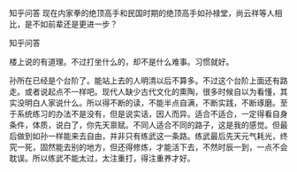  
 知乎问答 现在内家拳的绝顶高手和民国时期的绝顶高手如孙禄堂，尚云祥等人相比，是不如前辈还是更进一步？ 
 
 
 
 
 
 知乎问答 
 
 

 

 楼上说的有道理。不过打坐什么的，却不是什么难事。习惯就好。

 孙所在已经是个台阶了。能站上去的人明清以后不算多。不过这个台阶上面还有路走。或者说起点不一样吧。现代人缺少古代文化的熏陶，很多时候自以为看懂，其实没明白人家说什么。所以得不断的读，不能半点自满，不断实践，不断琢磨。至于系统练习的办法不是没有，但是说实话，因人而异。适合不适合，一定得看自身条件，体质，说白了，你先天禀赋。不同人适合不同的路子，这是我的感觉。但最后做到如孙一样能来去自由，并非只有练武这一条路。练武最后先天元气耗光，终究一死，固然能去别的地方，但还得修炼，才能活下去，不然时辰一到，一点不会耽误。所以练武不能太过，太注重打，得注重养才好。 